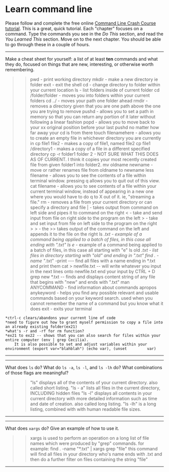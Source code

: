 # Learn command line

Please follow and complete the free online [Command Line Crash Course
tutorial](http://cli.learncodethehardway.org/book/). This is a great,
quick tutorial. Each "chapter" focuses on a command. Type the commands
you see in the _Do This_ section, and read the _You Learned This_
section. Move on to the next chapter. You should be able to go through
these in a couple of hours.


---

Make a cheat sheet for yourself: a list of at least **ten** commands and what they do, focused on things that are new, interesting, or otherwise worth remembering.

> > pwd - print working directory
    mkdir - make a new directory ie folder
    exit - exit the shell
    cd - change directory to folder within your current location 
    ls - list folders inside of current folder
    cd /folder/folder - moves you into folders within your current folders
    cd ../ - moves your path one folder ahead
    rmdir - removes a directory given that you are one path above the one you are trying to remove
    pushd - allows you to set a path in memory so that you can return any portion of it later without following a linear fashion
    popd - allows you to move back to your xx original position before your last pushd no matter how far away your cd is from there
    touch filenamehere - allows you to create an empty file in whichever directory you are currently in
    cp file1 file2 - makes a copy of file1, named file2 
    cp file1 /directory1 - makes a copy of a file in a different specified directory
    cp -r folder1 folder 2 - NOT SURE WHAT THIS DOES AS OF CURRENT. I think it copies your most recently created file from             given folder1 into folder2.
    mv oldname newname - move or rather renames file from oldname to newname
    less filename - allows you to see the contents of a file within terminal window. 
            pressing q allows you to quit out of this view.
    cat filename - allows you to see contents of a file within your current terminal window, instead of appearing in a new             one where you would have to do q to X out of it. ie, "streaming a file."
    rm - removes a file from your current directory or can specify a directory and file
    $|$ - takes output from command on left side and pipes it to command on the right 
    $<$ - take and send input from file on right side to the program on the left
    $>$ - take and set input from file on left side to the program on the right
    $>>$ - the >> takes output of the command on the left and appends it to the file on the right
    ls *.txt - example of a command being applied to a batch of files, in this case all ending with ".txt"
    ls e* - example of a command being applied to a batch of files, in this case all starting with "e"
    ls old *.txt - list files in directory starting with "old" and ending in ".txt"
    find . -name "*.txt" -print --- find all files with a name ending in *.txt and print them
    cat > newfile.txt -- will write whatever you input in the next lines onto newfile.txt
            end your input by CTRL + D
    grep new *.txt -- finds and displays content string of any file that begins with "new" and ends with ".txt"
    man ANYCOMMAND - find information about commands
    apropos anykeyword - helps you find any possible relevant and usable commands based on your keyword search. used when         you cannot remember the name of a command but you know what it does
    exit - exits your terminal
    
    
    *ctrl-c clears/abandons your current line of code
    *need to figure out how to grant myself permission to copy a file into an already existing folder(ex21)
    *what's -r and -rf for rm function? 
    *ex21 to ex22 -- shows that you can also search for files within your entire computer (env | grep Cecilia). 
        It is also possible to set and adjust variables within your environment (export var="blahblah") (echo var), (unset         var)
---


---

What does `ls` do? What do `ls -a`, `ls -l`, and `ls -lh` do? What combinations of those flags are meaningful?

> > "ls" displays all of the contents of your current directory. also called short listing.
    "ls - a" lists all files in the current directory, INCLUDING hidden files
    "ls -l" displays all contents in your current directory with more detailed information such as time and date of               creation. also called long listing. 
    "ls -lh" is a long listing, combined with with human readable file sizes. 

---


---

What does `xargs` do? Give an example of how to use it.
    

> > xargs is used to perform an operation on a long list of file names which were produced by "grep" commands. for example: 
> > find . -name "*.txt" | xargs grep "file" 
> > this command will find all files in your directory who's name ends with .txt and then do a further filter on files containing the string "file"

---

